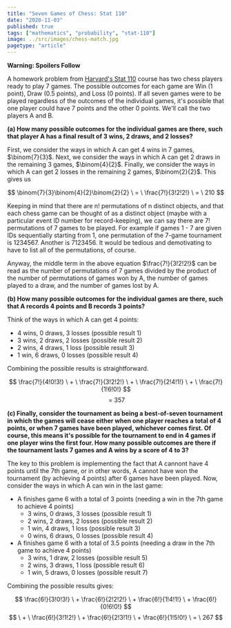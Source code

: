 ```yaml
---
title: "Seven Games of Chess: Stat 110"
date: "2020-11-03"
published: true
tags: ["mathematics", "probability", "stat-110"]
image: ../src/images/chess-match.jpg
pagetype: "article"
---
```


**Warning: Spoilers Follow**

A homework problem from [Harvard's Stat 110](https://projects.iq.harvard.edu/stat110) course has two chess players ready to play 7 games. The possible outcomes for each game are Win (1 point), Draw (0.5 points), and Loss (0 points). If all seven games were to be played regardless of the outcomes of the individual games, it's possible that one player could have 7 points and the other 0 points. We'll call the two players A and B.

**(a) How many possible outcomes for the individual games are there, such that player A has a final result of 3 wins, 2 draws, and 2 losses?**

First, we consider the ways in which A can get 4 wins in 7 games, $\binom{7}{3}$. Next, we consider the ways in which A can get 2 draws in the remaining 3 games, $\binom{4}{2}$. Finally, we consider the ways in which A can get 2 losses in the remaining 2 games, $\binom{2}{2}$. This gives us

$$
\binom{7}{3}\binom{4}{2}\binom{2}{2} \ = \ \frac{7!}{3!2!2!} \ = \ 210
$$

Keeping in mind that there are n! permutations of n distinct objects, and that each chess game can be thought of as a distinct object (maybe with a particular event ID number for record-keeping), we can say there are 7! permutations of 7 games to be played. For example if games 1 - 7 are given IDs sequentially starting from 1, one permutation of the 7-game tournament is 1234567. Another is 7123456. It would be tedious and demotivating to have to list all of the permutations, of course. 

Anyway, the middle term in the above equation $\frac{7!}{3!2!2!}$ can be read as the number of permutations of 7 games divided by the product of the number of permutations of games won by A, the number of games played to a draw, and the number of games lost by A.

**(b) How many possible outcomes for the individual games are there, such that A records 4 points and B records 3 points?**

Think of the ways in which A can get 4 points:

- 4 wins, 0 draws, 3 losses (possible result 1)
- 3 wins, 2 draws, 2 losses (possible result 2)
- 2 wins, 4 draws, 1 loss (possible result 3)
- 1 win, 6 draws, 0 losses (possible result 4)

Combining the possible results is straightforward.

$$
\frac{7!}{4!0!3!} \ + \ \frac{7!}{3!2!2!} \ + \ \frac{7!}{2!4!1!} \ + \ \frac{7!}{1!6!0!}
$$ 
$$
\ = \ 357
$$

**(c) Finally, consider the tournament as being a best-of-seven tournament in which the games will cease either when one player reaches a total of 4 points, or when 7 games have been played, whichever comes first. Of course, this means it's possible for the tournament to end in 4 games if one player wins the first four. How many possible outcomes are there if the tournament lasts 7 games and A wins by a score of 4 to 3?**

The key to this problem is implementing the fact that A cannont have 4 points until the 7th game, or in other words, A cannot have won the tournament (by achieving 4 points) after 6 games have been played. Now, consider the ways in which A can win in the last game:

- A finishes game 6 with a total of 3 points (needing a win in the 7th game to achieve 4 points)
    - 3 wins, 0 draws, 3 losses (possible result 1)
    - 2 wins, 2 draws, 2 losses (possible result 2)
    - 1 win, 4 draws, 1 loss (possible result 3)
    - 0 wins, 6 draws, 0 losses (possible result 4)
- A finishes game 6 with a total of 3.5 points (needing a draw in the 7th game to achieve 4 points)
    - 3 wins, 1 draw, 2 losses (possible result 5)
    - 2 wins, 3 draws, 1 loss (possible result 6)
    - 1 win, 5 draws, 0 losses (possible result 7)

Combining the possible results gives:

$$
\frac{6!}{3!0!3!} \ + \frac{6!}{2!2!2!} \ + \frac{6!}{1!4!1!} \ + \frac{6!}{0!6!0!}
$$ 
$$
\ + \ \frac{6!}{3!1!2!} \ + \frac{6!}{2!3!1!} \ + \frac{6!}{1!5!0!} \ = \ 267
$$







